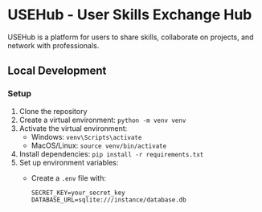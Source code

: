 # USEHub - User Skills Exchange Hub

USEHub is a platform for users to share skills, collaborate on projects, and network with professionals.

## Local Development

### Setup

1. Clone the repository
2. Create a virtual environment: `python -m venv venv`
3. Activate the virtual environment:
   - Windows: `venv\Scripts\activate`
   - MacOS/Linux: `source venv/bin/activate`
4. Install dependencies: `pip install -r requirements.txt`
5. Set up environment variables:
   - Create a `.env` file with:

     ```env
     SECRET_KEY=your_secret_key
     DATABASE_URL=sqlite:///instance/database.db
